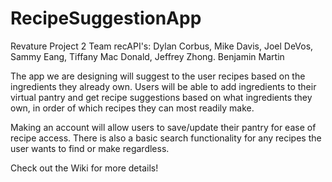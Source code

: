 # RecipeSuggestionApp
Revature Project 2
Team recAPI's: Dylan Corbus, Mike Davis, Joel DeVos, Sammy Eang, Tiffany Mac Donald, Jeffrey Zhong. Benjamin Martin

The app we are designing will suggest to the user recipes based on the ingredients they already own. Users will be able to add ingredients to their virtual pantry and get recipe suggestions based on what ingredients they own, in order of which recipes they can most readily make.

Making an account will allow users to save/update their pantry for ease of recipe access. There is also a basic search functionality for any recipes the user wants to find or make regardless.

Check out the Wiki for more details!
